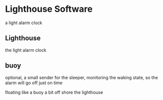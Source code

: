 # Lighthouse Software

a light alarm clock

## Lighthouse

the light alarm clock

## buoy

optional, a small sender for the sleeper, monitoring the waking state, so the alarm will go off just on time

floating like a buoy a bit off shore the lighthouse
